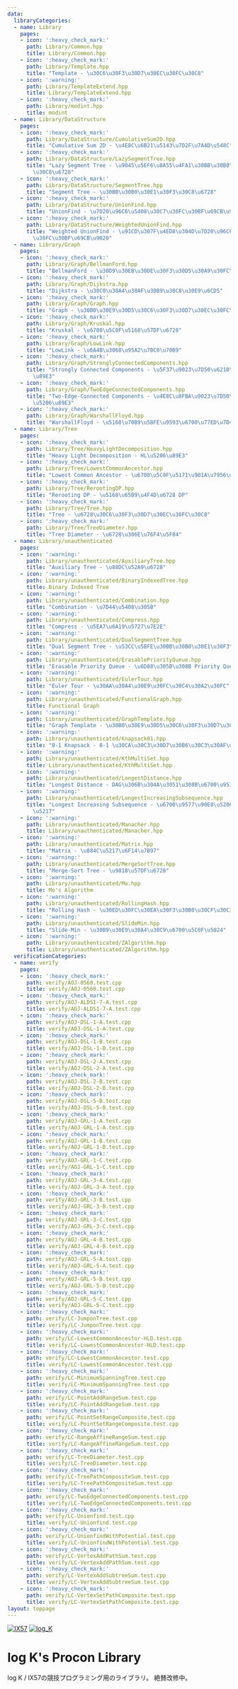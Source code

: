 ```yaml
---
data:
  libraryCategories:
  - name: Library
    pages:
    - icon: ':heavy_check_mark:'
      path: Library/Common.hpp
      title: Library/Common.hpp
    - icon: ':heavy_check_mark:'
      path: Library/Template.hpp
      title: "Template - \u30C6\u30F3\u30D7\u30EC\u30FC\u30C8"
    - icon: ':warning:'
      path: Library/TemplateExtend.hpp
      title: Library/TemplateExtend.hpp
    - icon: ':heavy_check_mark:'
      path: Library/modint.hpp
      title: modint
  - name: Library/DataStructure
    pages:
    - icon: ':heavy_check_mark:'
      path: Library/DataStructure/CumulativeSum2D.hpp
      title: "Cumulative Sum 2D - \u4E8C\u6B21\u5143\u7D2F\u7A4D\u548C"
    - icon: ':heavy_check_mark:'
      path: Library/DataStructure/LazySegmentTree.hpp
      title: "Lazy Segment Tree - \u9045\u5EF6\u8A55\u4FA1\u30BB\u30B0\u30E1\u30F3\
        \u30C8\u6728"
    - icon: ':heavy_check_mark:'
      path: Library/DataStructure/SegmentTree.hpp
      title: "Segment Tree - \u30BB\u30B0\u30E1\u30F3\u30C8\u6728"
    - icon: ':heavy_check_mark:'
      path: Library/DataStructure/UnionFind.hpp
      title: "UnionFind - \u7D20\u96C6\u5408\u30C7\u30FC\u30BF\u69CB\u9020"
    - icon: ':heavy_check_mark:'
      path: Library/DataStructure/WeightedUnionFind.hpp
      title: "Weighted UnionFind - \u91CD\u307F\u4ED8\u304D\u7D20\u96C6\u5408\u30C7\
        \u30FC\u30BF\u69CB\u9020"
  - name: Library/Graph
    pages:
    - icon: ':heavy_check_mark:'
      path: Library/Graph/BellmanFord.hpp
      title: "BellmanFord - \u30D9\u30EB\u30DE\u30F3\u30D5\u30A9\u30FC\u30C9\u6CD5"
    - icon: ':heavy_check_mark:'
      path: Library/Graph/Dijkstra.hpp
      title: "Dijkstra - \u30C0\u30A4\u30AF\u30B9\u30C8\u30E9\u6CD5"
    - icon: ':heavy_check_mark:'
      path: Library/Graph/Graph.hpp
      title: "Graph - \u30B0\u30E9\u30D5\u30C6\u30F3\u30D7\u30EC\u30FC\u30C8"
    - icon: ':heavy_check_mark:'
      path: Library/Graph/Kruskal.hpp
      title: "Kruskal - \u6700\u5C0F\u5168\u57DF\u6728"
    - icon: ':heavy_check_mark:'
      path: Library/Graph/LowLink.hpp
      title: "LowLink - \u6A4B\u3068\u95A2\u7BC0\u70B9"
    - icon: ':heavy_check_mark:'
      path: Library/Graph/StronglyConnectedComponents.hpp
      title: "Strongly Connected Components - \u5F37\u9023\u7D50\u6210\u5206\u5206\
        \u89E3"
    - icon: ':heavy_check_mark:'
      path: Library/Graph/TwoEdgeConnectedComponents.hpp
      title: "Two-Edge-Connected Components - \u4E8C\u8FBA\u9023\u7D50\u6210\u5206\
        \u5206\u89E3"
    - icon: ':heavy_check_mark:'
      path: Library/Graph/WarshallFloyd.hpp
      title: "WarshallFloyd - \u5168\u70B9\u5BFE\u9593\u6700\u77ED\u7D4C\u8DEF"
  - name: Library/Tree
    pages:
    - icon: ':heavy_check_mark:'
      path: Library/Tree/HeavyLightDecomposition.hpp
      title: "Heavy Light Decomposition - HL\u5206\u89E3"
    - icon: ':heavy_check_mark:'
      path: Library/Tree/LowestCommonAncestor.hpp
      title: "Lowest Common Ancestor - \u6700\u5C0F\u5171\u901A\u7956\u5148"
    - icon: ':heavy_check_mark:'
      path: Library/Tree/RerootingDP.hpp
      title: "Rerooting DP - \u5168\u65B9\u4F4D\u6728 DP"
    - icon: ':heavy_check_mark:'
      path: Library/Tree/Tree.hpp
      title: "Tree - \u6728\u30C6\u30F3\u30D7\u30EC\u30FC\u30C8"
    - icon: ':heavy_check_mark:'
      path: Library/Tree/TreeDiameter.hpp
      title: "Tree Diameter - \u6728\u306E\u76F4\u5F84"
  - name: Library/unauthenticated
    pages:
    - icon: ':warning:'
      path: Library/unauthenticated/AuxiliaryTree.hpp
      title: "Auxiliary Tree - \u88DC\u52A9\u6728"
    - icon: ':warning:'
      path: Library/unauthenticated/BinaryIndexedTree.hpp
      title: Binary Indexed Tree
    - icon: ':warning:'
      path: Library/unauthenticated/Combination.hpp
      title: "Combination - \u7D44\u5408\u305B"
    - icon: ':warning:'
      path: Library/unauthenticated/Compress.hpp
      title: "Compress - \u5EA7\u6A19\u5727\u7E2E"
    - icon: ':warning:'
      path: Library/unauthenticated/DualSegmentTree.hpp
      title: "Dual Segment Tree - \u53CC\u5BFE\u30BB\u30B0\u30E1\u30F3\u30C8\u6728"
    - icon: ':warning:'
      path: Library/unauthenticated/ErasablePriorityQueue.hpp
      title: "Erasable Priority Queue - \u6D88\u305B\u308B Priority Queue"
    - icon: ':warning:'
      path: Library/unauthenticated/EulerTour.hpp
      title: "Euler Tour - \u30AA\u30A4\u30E9\u30FC\u30C4\u30A2\u30FC"
    - icon: ':warning:'
      path: Library/unauthenticated/FunctionalGraph.hpp
      title: Functional Graph
    - icon: ':warning:'
      path: Library/unauthenticated/GraphTemplate.hpp
      title: "Graph Template - \u30B0\u30E9\u30D5\u30C6\u30F3\u30D7\u30EC\u30FC\u30C8"
    - icon: ':warning:'
      path: Library/unauthenticated/Knapsack01.hpp
      title: "0-1 Knapsack - 0-1 \u30CA\u30C3\u30D7\u30B6\u30C3\u30AF\u554F\u984C"
    - icon: ':warning:'
      path: Library/unauthenticated/KthMultiSet.hpp
      title: Library/unauthenticated/KthMultiSet.hpp
    - icon: ':warning:'
      path: Library/unauthenticated/LongestDistance.hpp
      title: "Longest Distance - DAG\u306B\u304A\u3051\u308B\u6700\u9577\u8DDD\u96E2"
    - icon: ':warning:'
      path: Library/unauthenticated/LongestIncreasingSubsequence.hpp
      title: "Longest Increasing Subsequence - \u6700\u9577\u90E8\u5206\u5897\u52A0\
        \u5217"
    - icon: ':warning:'
      path: Library/unauthenticated/Manacher.hpp
      title: Library/unauthenticated/Manacher.hpp
    - icon: ':warning:'
      path: Library/unauthenticated/Matrix.hpp
      title: "Matrix - \u884C\u5217\u6F14\u7B97"
    - icon: ':warning:'
      path: Library/unauthenticated/MergeSortTree.hpp
      title: "Merge-Sort Tree - \u9818\u57DF\u6728"
    - icon: ':warning:'
      path: Library/unauthenticated/Mo.hpp
      title: Mo's Algorithm
    - icon: ':warning:'
      path: Library/unauthenticated/RollingHash.hpp
      title: "Rolling Hash - \u30ED\u30FC\u30EA\u30F3\u30B0\u30CF\u30C3\u30B7\u30E5"
    - icon: ':warning:'
      path: Library/unauthenticated/SlideMin.hpp
      title: "Slide-Min - \u30B9\u30E9\u30A4\u30C9\u6700\u5C0F\u5024"
    - icon: ':warning:'
      path: Library/unauthenticated/ZAlgorithm.hpp
      title: Library/unauthenticated/ZAlgorithm.hpp
  verificationCategories:
  - name: verify
    pages:
    - icon: ':heavy_check_mark:'
      path: verify/AOJ-0560.test.cpp
      title: verify/AOJ-0560.test.cpp
    - icon: ':heavy_check_mark:'
      path: verify/AOJ-ALDS1-7-A.test.cpp
      title: verify/AOJ-ALDS1-7-A.test.cpp
    - icon: ':heavy_check_mark:'
      path: verify/AOJ-DSL-1-A.test.cpp
      title: verify/AOJ-DSL-1-A.test.cpp
    - icon: ':heavy_check_mark:'
      path: verify/AOJ-DSL-1-B.test.cpp
      title: verify/AOJ-DSL-1-B.test.cpp
    - icon: ':heavy_check_mark:'
      path: verify/AOJ-DSL-2-A.test.cpp
      title: verify/AOJ-DSL-2-A.test.cpp
    - icon: ':heavy_check_mark:'
      path: verify/AOJ-DSL-2-B.test.cpp
      title: verify/AOJ-DSL-2-B.test.cpp
    - icon: ':heavy_check_mark:'
      path: verify/AOJ-DSL-5-B.test.cpp
      title: verify/AOJ-DSL-5-B.test.cpp
    - icon: ':heavy_check_mark:'
      path: verify/AOJ-GRL-1-A.test.cpp
      title: verify/AOJ-GRL-1-A.test.cpp
    - icon: ':heavy_check_mark:'
      path: verify/AOJ-GRL-1-B.test.cpp
      title: verify/AOJ-GRL-1-B.test.cpp
    - icon: ':heavy_check_mark:'
      path: verify/AOJ-GRL-1-C.test.cpp
      title: verify/AOJ-GRL-1-C.test.cpp
    - icon: ':heavy_check_mark:'
      path: verify/AOJ-GRL-3-A.test.cpp
      title: verify/AOJ-GRL-3-A.test.cpp
    - icon: ':heavy_check_mark:'
      path: verify/AOJ-GRL-3-B.test.cpp
      title: verify/AOJ-GRL-3-B.test.cpp
    - icon: ':heavy_check_mark:'
      path: verify/AOJ-GRL-3-C.test.cpp
      title: verify/AOJ-GRL-3-C.test.cpp
    - icon: ':heavy_check_mark:'
      path: verify/AOJ-GRL-4-B.test.cpp
      title: verify/AOJ-GRL-4-B.test.cpp
    - icon: ':heavy_check_mark:'
      path: verify/AOJ-GRL-5-A.test.cpp
      title: verify/AOJ-GRL-5-A.test.cpp
    - icon: ':heavy_check_mark:'
      path: verify/AOJ-GRL-5-B.test.cpp
      title: verify/AOJ-GRL-5-B.test.cpp
    - icon: ':heavy_check_mark:'
      path: verify/AOJ-GRL-5-C.test.cpp
      title: verify/AOJ-GRL-5-C.test.cpp
    - icon: ':heavy_check_mark:'
      path: verify/LC-JumponTree.test.cpp
      title: verify/LC-JumponTree.test.cpp
    - icon: ':heavy_check_mark:'
      path: verify/LC-LowestCommonAncestor-HLD.test.cpp
      title: verify/LC-LowestCommonAncestor-HLD.test.cpp
    - icon: ':heavy_check_mark:'
      path: verify/LC-LowestCommonAncestor.test.cpp
      title: verify/LC-LowestCommonAncestor.test.cpp
    - icon: ':heavy_check_mark:'
      path: verify/LC-MinimumSpanningTree.test.cpp
      title: verify/LC-MinimumSpanningTree.test.cpp
    - icon: ':heavy_check_mark:'
      path: verify/LC-PointAddRangeSum.test.cpp
      title: verify/LC-PointAddRangeSum.test.cpp
    - icon: ':heavy_check_mark:'
      path: verify/LC-PointSetRangeComposite.test.cpp
      title: verify/LC-PointSetRangeComposite.test.cpp
    - icon: ':heavy_check_mark:'
      path: verify/LC-RangeAffineRangeSum.test.cpp
      title: verify/LC-RangeAffineRangeSum.test.cpp
    - icon: ':heavy_check_mark:'
      path: verify/LC-TreeDiameter.test.cpp
      title: verify/LC-TreeDiameter.test.cpp
    - icon: ':heavy_check_mark:'
      path: verify/LC-TreePathCompositeSum.test.cpp
      title: verify/LC-TreePathCompositeSum.test.cpp
    - icon: ':heavy_check_mark:'
      path: verify/LC-TwoEdgeConnectedComponents.test.cpp
      title: verify/LC-TwoEdgeConnectedComponents.test.cpp
    - icon: ':heavy_check_mark:'
      path: verify/LC-Unionfind.test.cpp
      title: verify/LC-Unionfind.test.cpp
    - icon: ':heavy_check_mark:'
      path: verify/LC-UnionfindWithPotential.test.cpp
      title: verify/LC-UnionfindWithPotential.test.cpp
    - icon: ':heavy_check_mark:'
      path: verify/LC-VertexAddPathSum.test.cpp
      title: verify/LC-VertexAddPathSum.test.cpp
    - icon: ':heavy_check_mark:'
      path: verify/LC-VertexAddSubtreeSum.test.cpp
      title: verify/LC-VertexAddSubtreeSum.test.cpp
    - icon: ':heavy_check_mark:'
      path: verify/LC-VertexSetPathComposite.test.cpp
      title: verify/LC-VertexSetPathComposite.test.cpp
layout: toppage
---
```

[![lX57](https://img.shields.io/endpoint?url=https%3A%2F%2Fatcoder-badges.now.sh%2Fapi%2Fatcoder%2Fjson%2FlX57)](https://atcoder.jp/users/lX57)
[![log_K](https://img.shields.io/endpoint?url=https%3A%2F%2Fatcoder-badges.now.sh%2Fapi%2Fcodeforces%2Fjson%2Flog_K)](https://codeforces.com/profile/log_K)

# log K's Procon Library

log K / lX57の競技プログラミング用のライブラリ。
絶賛改修中。